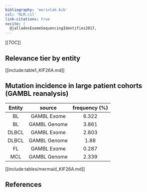 ```yaml
---
bibliography: 'morinlab.bib'
csl: 'NLM.csl'
link-citations: true
nocite: |
  @jalladesExomeSequencingIdentifies2017, 
---
```


[[_TOC_]]




## Relevance tier by entity

[[include:table1_KIF26A.md]]


## Mutation incidence in large patient cohorts (GAMBL reanalysis)

|Entity|source |frequency (%)|
|:------:|:----:|:----:|
|BL|GAMBL Exome |6.322 |
|BL|GAMBL Genome |3.861 |
|DLBCL|GAMBL Exome |2.803 |
|DLBCL|GAMBL Genome |1.88 |
|FL|GAMBL Exome |0.287 |
|MCL|GAMBL Genome |2.339 |


[[include:tables/mermaid_KIF26A.md]]

## References


